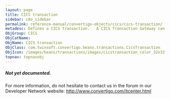 ```yaml
---
layout: page
title: CICS transaction
sidebar: c8o_sidebar
permalink: reference-manual/convertigo-objects/cics/cics-transaction/
metadesc: Defines a CICS transaction.   A CICS Transaction Gateway can host several servers running different applications. In a CICS application, the display a
ObjGroup: CICS
ObjCatName: 
ObjName: CICS transaction
ObjClass: com.twinsoft.convertigo.beans.transactions.CicsTransaction
ObjIcon: /images/beans/transactions/images/cicstransaction_color_32x32.png
topnav: topnavobj
---
```

##### Not yet documented.
For more information, do not hesitate to contact us in the forum in our Developer Network website: http://www.convertigo.com/itcenter.html
